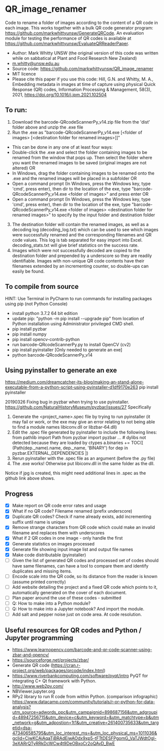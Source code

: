 # QR_image_renamer
Code to rename a folder of images according to the content of a QR code in each image. 
This works together with a bulk QR code generator program: https://github.com/markwhittyunsw/GenerateQRCode. An evaluation module for testing the performance of QR codes is available at https://github.com/markwhittyunsw/EvaluateQRReaderPaper.
- Author: Mark Whitty UNSW (the original version of this code was written while on sabbatical at Plant and Food Research New Zealand)
- m.whitty@unsw.edu.au
- Source code: https://github.com/markwhittyunsw/QR_image_renamer
- MIT licence
- Please cite this paper if you use this code: Hill, G.N. and Whitty, M. A., Embedding metadata in images at time of capture using physical Quick Response (QR) codes, Information Processing & Management, 58(3), 2021, https://doi.org/10.1016/j.ipm.2021.102504

## To run: 
1. Download the barcode-QRcodeScannerPy_v14.zip file from the 'dist' folder above and unzip the .exe file
2. Run the .exe as "barcode-QRcodeScannerPy_v14.exe [\<folder of images\> [\<destination folder for renamed images\>]]"
 - This can be done in any one of at least four ways:
  - Double-click the .exe and select the folder containing images to be renamed from the window that pops up. Then select the folder where you want the renamed images to be saved (original images are not altered) OR
  - In Windows, drag the folder containing images to be renamed onto the .exe and the renamed images will be placed in a subfolder OR
  - Open a command prompt (In Windows, press the Windows key, type 'cmd', press enter), then dir to the location of the exe, type "barcode-QRcodeScannerPy_v14.exe \<folder of images\>" and press enter OR
  - Open a command prompt (In Windows, press the Windows key, type 'cmd', press enter), then dir to the location of the exe, type "barcode-QRcodeScannerPy_v14.exe \<folder of images\> \<destination folder for renamed images\>" to specify by the input folder and destination folder
3. The destination folder will contain the renamed images, as well as a decoding log (decoding_log.txt) which can be used to see which images were successfully renamed and the corresponding filenames and QR code values. This log is tab separated for easy import into Excel. decoding_stats.txt will give brief statistics on the success rate. 
4. Images which were not successfully decoded are copied to the destination folder and prepended by a underscore so they are readily identifiable. Images with non-unique QR code contents have their filenames extended by an incrementing counter, so double-ups can easily be found.

## To compile from source
HINT: Use Terminal in PyCharm to run commands for installing packages using pip (not Python Console)
 - install python 3.7.2 64 bit edition
 - update pip: "python -m pip install --upgrade pip" from location of Python installation using Administrator privileged CMD shell.
 - pip install pyzbar
 - pip install numpy
 - pip install opencv-contrib-python
 - run barcode-QRcodeScannerPy.py to install OpenCV (cv2)
 - pip install pyinstaller [Only needed to generate an exe]
 - python barcode-QRcodeScannerPy_v14

## Using pyinstaller to generate an exe
https://medium.com/dreamcatcher-its-blog/making-an-stand-alone-executable-from-a-python-script-using-pyinstaller-d1df9170e263
pip install pyinstaller

20190326 Fixing bug in pyzbar when trying to use pyinstaller. 
https://github.com/NaturalHistoryMuseum/pyzbar/issues/27
Specifically 
  1) Generate the <project_name>.spec file by trying to run pyinstaller (it may fail or work, or the exe may give an error relating to not being able to find a module names libiconv.dll or libzbar-64.dll)
  2) Edit the .spec file generated by pyinstaller to include the following lines:
    from pathlib import Path
    from pyzbar import pyzbar
    ...
    # dylibs not detected because they are loaded by ctypes
    a.binaries += TOC([
        (Path(dep._name).name, dep._name, 'BINARY')
        for dep in pyzbar.EXTERNAL_DEPENDENCIES
    ])
3) Rerun pyinstaller with the .spec file as an argument (before the .py file)
4) The .exe works! Otherwise put libiconv.dll in the same folder as the dll.

Notice if jpg is created, this might need additional lines in .spec as the github link above shows.

## Progress
 - [x] Make report on QR code error rates and usage
 - [x] What if no QR code? Filename renamed (prefix underscore) 
 - [x] Duplicate QR codes?  Check if name already exists, add incrementing suffix until name is unique
 - [x] Remove strange characters from QR code which could make an invalid filename and replaces them with underscores
 - [x] What if 2 QR codes in one image - only handle the first
 - [x] Generate statistics on images processed 
 - [x] Generate file showing input image list and output file names 
 - [x] Make code distributable (pyinstaller)
 - [ ] Given the list of generated QR codes and processed set of codes should have same filenames, can have a tool to compare them and identify duplicates and missing items.
 - [ ] Encode scale into the QR code, so its distance from the reader is known (assume printed correctly)
 - [ ] Add website detailing the project and a fixed QR code which points to it, automatically generated on the cover of each document.
 - [ ] Plan paper around the use of these codes - submitted
 - [ ] Q: How to make into a Python module?
 - [ ] Q: How to make into a Jupyter notebook? And import the module.
 - [ ] Add salt and pepper noise just on code area. At code resolution.

## Useful resources for QR codes and Python / Jupyter programming
 - https://www.learnopencv.com/barcode-and-qr-code-scanner-using-zbar-and-opencv/
 - https://sourceforge.net/projects/zbar/
 - Generate QR code (https://cran.r-project.org/web/packages/qrcode/index.html)
 - https://www.riverbankcomputing.com/software/pyqt/intro PyQT for integrating C+ Qt framework with Python.
 - http://www.web2py.com/
 - NBViewer.jupyter.org
 - RPy2 library to run R code from within Python. (comparison infographic) https://www.datacamp.com/community/tutorials/r-or-python-for-data-analysis?utm_source=adwords_ppc&utm_campaignid=898687156&utm_adgroupid=48947256715&utm_device=c&utm_keyword=&utm_matchtype=b&utm_network=g&utm_adpostion=1t1&utm_creative=261400735633&utm_targetid=dsa-473406585795&utm_loc_interest_ms=&utm_loc_physical_ms=1011036&gclid=CjwKCAiAqaTjBRAdEiwAOdx9xp5-tFTtDESFPgomG_VaTJWdtOgl-3eXARrQTyRRkDcWCw4t9DeOBxoCr2oQAvD_BwE

